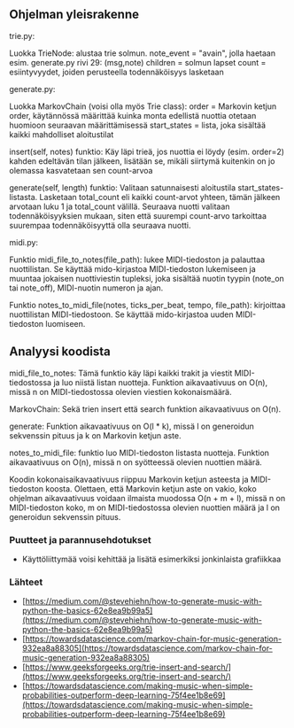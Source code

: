 ## Ohjelman yleisrakenne ##

trie.py:

Luokka TrieNode: alustaa trie solmun. 
note_event = "avain", jolla haetaan esim. generate.py rivi 29: (msg,note)
children = solmun lapset
count = esiintyvyydet, joiden perusteella todennäköisyys lasketaan

generate.py:

Luokka MarkovChain (voisi olla myös Trie class): 
order = Markovin ketjun order, käytännössä määrittää kuinka monta edellistä 
nuottia otetaan huomioon seuraavan määrittämisessä
start_states = lista, joka sisältää kaikki mahdolliset aloitustilat

insert(self, notes) funktio:
Käy läpi trieä, jos nuottia ei löydy (esim. order=2) kahden edeltävän tilan jälkeen,
lisätään se, mikäli siirtymä kuitenkin on jo olemassa kasvatetaan sen count-arvoa

generate(self, length) funktio:
Valitaan satunnaisesti aloitustila start_states-listasta.
Lasketaan total_count eli kaikki count-arvot yhteen, tämän jälkeen arvotaan luku 
1 ja total_count välillä. Seuraava nuotti valitaan todennäköisyyksien mukaan, siten että
suurempi count-arvo tarkoittaa suurempaa todennäköisyyttä olla seuraava nuotti.

midi.py:

Funktio midi_file_to_notes(file_path): lukee MIDI-tiedoston ja palauttaa 
nuottilistan. Se käyttää mido-kirjastoa MIDI-tiedoston lukemiseen ja muuntaa 
jokaisen nuottiviestin tupleksi, joka sisältää nuotin tyypin 
(note_on tai note_off), MIDI-nuotin numeron ja ajan.

Funktio notes_to_midi_file(notes, ticks_per_beat, tempo, file_path): 
kirjoittaa nuottilistan MIDI-tiedostoon. Se käyttää mido-kirjastoa uuden 
MIDI-tiedoston luomiseen.


## Analyysi koodista ##

midi_file_to_notes: Tämä funktio käy läpi kaikki trakit ja 
viestit MIDI-tiedostossa ja luo niistä listan nuotteja. Funktion 
aikavaativuus on O(n), missä n on MIDI-tiedostossa olevien viestien 
kokonaismäärä.

MarkovChain: 
Sekä trien insert että search funktion aikavaativuus on O(n).

generate: Funktion aikavaativuus on O(l * k), 
missä l on generoidun sekvenssin pituus ja k on Markovin ketjun aste.

notes_to_midi_file: funktio luo MIDI-tiedoston listasta nuotteja. 
Funktion aikavaativuus on O(n), missä n on syötteessä olevien nuottien määrä.

Koodin kokonaisaikavaativuus riippuu Markovin ketjun asteesta ja 
MIDI-tiedoston koosta. Olettaen, että Markovin ketjun aste on vakio, 
koko ohjelman aikavaativuus voidaan ilmaista muodossa O(n + m + l), 
missä n on MIDI-tiedoston koko, m on MIDI-tiedostossa olevien nuottien 
määrä ja l on generoidun sekvenssin pituus.

### Puutteet ja parannusehdotukset ###

* Käyttöliittymää voisi kehittää ja lisätä esimerkiksi jonkinlaista grafiikkaa

### Lähteet ###

* [https://medium.com/@stevehiehn/how-to-generate-music-with-python-the-basics-62e8ea9b99a5](https://medium.com/@stevehiehn/how-to-generate-music-with-python-the-basics-62e8ea9b99a5)
* [https://towardsdatascience.com/markov-chain-for-music-generation-932ea8a88305](https://towardsdatascience.com/markov-chain-for-music-generation-932ea8a88305)
* [https://www.geeksforgeeks.org/trie-insert-and-search/](https://www.geeksforgeeks.org/trie-insert-and-search/)
* [https://towardsdatascience.com/making-music-when-simple-probabilities-outperform-deep-learning-75f4ee1b8e69](https://towardsdatascience.com/making-music-when-simple-probabilities-outperform-deep-learning-75f4ee1b8e69)

